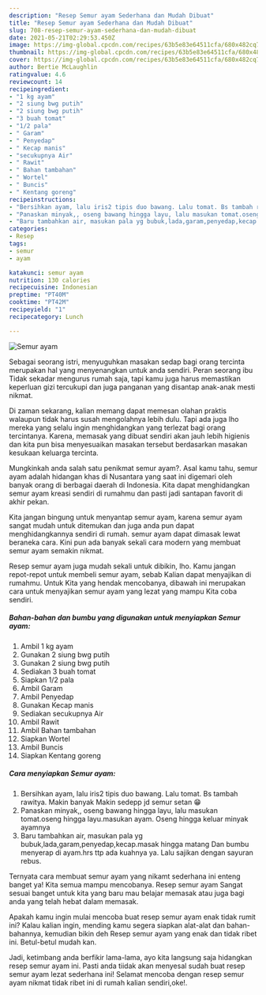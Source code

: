 ```yaml
---
description: "Resep Semur ayam Sederhana dan Mudah Dibuat"
title: "Resep Semur ayam Sederhana dan Mudah Dibuat"
slug: 708-resep-semur-ayam-sederhana-dan-mudah-dibuat
date: 2021-05-21T02:29:53.450Z
image: https://img-global.cpcdn.com/recipes/63b5e83e64511cfa/680x482cq70/semur-ayam-foto-resep-utama.jpg
thumbnail: https://img-global.cpcdn.com/recipes/63b5e83e64511cfa/680x482cq70/semur-ayam-foto-resep-utama.jpg
cover: https://img-global.cpcdn.com/recipes/63b5e83e64511cfa/680x482cq70/semur-ayam-foto-resep-utama.jpg
author: Bertie McLaughlin
ratingvalue: 4.6
reviewcount: 14
recipeingredient:
- "1 kg ayam"
- "2 siung bwg putih"
- "2 siung bwg putih"
- "3 buah tomat"
- "1/2 pala"
- " Garam"
- " Penyedap"
- " Kecap manis"
- "secukupnya Air"
- " Rawit"
- " Bahan tambahan"
- " Wortel"
- " Buncis"
- " Kentang goreng"
recipeinstructions:
- "Bersihkan ayam, lalu iris2 tipis duo bawang. Lalu tomat. Bs tambah rawitya. Makin banyak Makin sedepp jd semur setan 😁"
- "Panaskan minyak,, oseng bawang hingga layu, lalu masukan tomat.oseng hingga layu.masukan ayam. Oseng hingga keluar minyak ayamnya"
- "Baru tambahkan air, masukan pala yg bubuk,lada,garam,penyedap,kecap.masak hingga matang Dan bumbu menyerap di ayam.hrs ttp ada kuahnya ya. Lalu sajikan dengan sayuran rebus."
categories:
- Resep
tags:
- semur
- ayam

katakunci: semur ayam 
nutrition: 130 calories
recipecuisine: Indonesian
preptime: "PT40M"
cooktime: "PT42M"
recipeyield: "1"
recipecategory: Lunch

---
```



![Semur ayam](https://img-global.cpcdn.com/recipes/63b5e83e64511cfa/680x482cq70/semur-ayam-foto-resep-utama.jpg)

Sebagai seorang istri, menyuguhkan masakan sedap bagi orang tercinta merupakan hal yang menyenangkan untuk anda sendiri. Peran seorang ibu Tidak sekadar mengurus rumah saja, tapi kamu juga harus memastikan keperluan gizi tercukupi dan juga panganan yang disantap anak-anak mesti nikmat.

Di zaman  sekarang, kalian memang dapat memesan olahan praktis walaupun tidak harus susah mengolahnya lebih dulu. Tapi ada juga lho mereka yang selalu ingin menghidangkan yang terlezat bagi orang tercintanya. Karena, memasak yang dibuat sendiri akan jauh lebih higienis dan kita pun bisa menyesuaikan masakan tersebut berdasarkan masakan kesukaan keluarga tercinta. 



Mungkinkah anda salah satu penikmat semur ayam?. Asal kamu tahu, semur ayam adalah hidangan khas di Nusantara yang saat ini digemari oleh banyak orang di berbagai daerah di Indonesia. Kita dapat menghidangkan semur ayam kreasi sendiri di rumahmu dan pasti jadi santapan favorit di akhir pekan.

Kita jangan bingung untuk menyantap semur ayam, karena semur ayam sangat mudah untuk ditemukan dan juga anda pun dapat menghidangkannya sendiri di rumah. semur ayam dapat dimasak lewat beraneka cara. Kini pun ada banyak sekali cara modern yang membuat semur ayam semakin nikmat.

Resep semur ayam juga mudah sekali untuk dibikin, lho. Kamu jangan repot-repot untuk membeli semur ayam, sebab Kalian dapat menyajikan di rumahmu. Untuk Kita yang hendak mencobanya, dibawah ini merupakan cara untuk menyajikan semur ayam yang lezat yang mampu Kita coba sendiri.

<!--inarticleads1-->

##### Bahan-bahan dan bumbu yang digunakan untuk menyiapkan Semur ayam:

1. Ambil 1 kg ayam
1. Gunakan 2 siung bwg putih
1. Gunakan 2 siung bwg putih
1. Sediakan 3 buah tomat
1. Siapkan 1/2 pala
1. Ambil  Garam
1. Ambil  Penyedap
1. Gunakan  Kecap manis
1. Sediakan secukupnya Air
1. Ambil  Rawit
1. Ambil  Bahan tambahan
1. Siapkan  Wortel
1. Ambil  Buncis
1. Siapkan  Kentang goreng




<!--inarticleads2-->

##### Cara menyiapkan Semur ayam:

1. Bersihkan ayam, lalu iris2 tipis duo bawang. Lalu tomat. Bs tambah rawitya. Makin banyak Makin sedepp jd semur setan 😁
1. Panaskan minyak,, oseng bawang hingga layu, lalu masukan tomat.oseng hingga layu.masukan ayam. Oseng hingga keluar minyak ayamnya
1. Baru tambahkan air, masukan pala yg bubuk,lada,garam,penyedap,kecap.masak hingga matang Dan bumbu menyerap di ayam.hrs ttp ada kuahnya ya. Lalu sajikan dengan sayuran rebus.




Ternyata cara membuat semur ayam yang nikamt sederhana ini enteng banget ya! Kita semua mampu mencobanya. Resep semur ayam Sangat sesuai banget untuk kita yang baru mau belajar memasak atau juga bagi anda yang telah hebat dalam memasak.

Apakah kamu ingin mulai mencoba buat resep semur ayam enak tidak rumit ini? Kalau kalian ingin, mending kamu segera siapkan alat-alat dan bahan-bahannya, kemudian bikin deh Resep semur ayam yang enak dan tidak ribet ini. Betul-betul mudah kan. 

Jadi, ketimbang anda berfikir lama-lama, ayo kita langsung saja hidangkan resep semur ayam ini. Pasti anda tiidak akan menyesal sudah buat resep semur ayam lezat sederhana ini! Selamat mencoba dengan resep semur ayam nikmat tidak ribet ini di rumah kalian sendiri,oke!.

